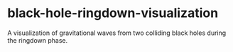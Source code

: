 # black-hole-ringdown-visualization
A visualization of gravitational waves from two colliding black holes during the ringdown phase.
